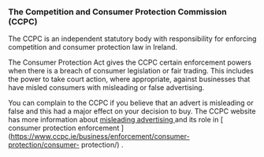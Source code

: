 ###  The Competition and Consumer Protection Commission (CCPC)

The CCPC is an independent statutory body with responsibility for enforcing
competition and consumer protection law in Ireland.

The Consumer Protection Act gives the CCPC certain enforcement powers when
there is a breach of consumer legislation or fair trading. This includes the
power to take court action, where appropriate, against businesses that have
misled consumers with misleading or false advertising.

You can complain to the CCPC if you believe that an advert is misleading or
false and this had a major effect on your decision to buy. The CCPC website
has more information about [ misleading advertising
](https://www.ccpc.ie/consumers/shopping/misleading-advertising/) and its role
in [ consumer protection enforcement
](https://www.ccpc.ie/business/enforcement/consumer-protection/consumer-
protection/) .
